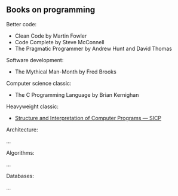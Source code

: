 ## Books on programming

Better code:

- Clean Code by Martin Fowler
- Code Complete by Steve McConnell
- The Pragmatic Programmer by Andrew Hunt and David Thomas 

Software development:

- The Mythical Man-Month by Fred Brooks

Computer science classic:

- The C Programming Language by Brian Kernighan

Heavyweight classic:

- [Structure and Interpretation of Computer Programs — SICP](https://mitpress.mit.edu/sites/default/files/sicp/full-text/book/book-Z-H-4.html#%_toc_start)


Architecture:

...

Algorithms:

...

Databases:

...